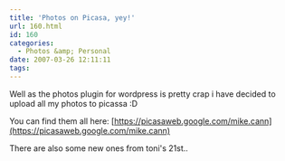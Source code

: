 ```yaml
---
title: 'Photos on Picasa, yey!'
url: 160.html
id: 160
categories:
  - Photos &amp; Personal
date: 2007-03-26 12:11:11
tags:
---
```


Well as the photos plugin for wordpress is pretty crap i have decided to upload all my photos to picassa :D
<!-- more -->
You can find them all here: [https://picasaweb.google.com/mike.cann](https://picasaweb.google.com/mike.cann)

There are also some new ones from toni's 21st..